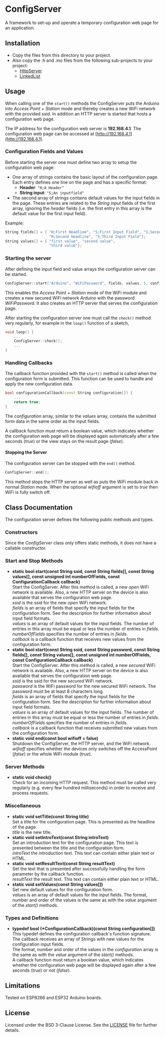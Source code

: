 # ConfigServer

A framework to set-up and operate a temporary configuration web page for an application.

## Installation

- Copy the files from this directory to your project.
- Also copy the .h and .ino files from the following sub-projects to your project:
	- [HttpServer](../HttpServer/README.md)  
	- [LinkedList](../LinkedList/README.md)  

## Usage

When calling one of the ``start()`` methods the ConfigServer puts the Arduino into *Access Point + Station* mode and thereby creates a new WiFi network with the provided *ssid*. In addition an HTTP server is started that hosts a configuration web page.

The IP address for the configuration web server is **192.168.4.1**. The configuration web page can be accessed at [http://192.168.4.1](http://192.168.4.1).

### Configuration Fields and Values

Before starting the server one must define two array to setup the configuration web page:

- One array of strings contains the basic layout of the configuration page. Each entry defines one line on the page and has a specific format:
	-  **Header**: ``"H;A Header"``
	-  **String input**: ``"S;An inputfield"``
- The second array of strings contains default values for the input fields in the page. These entries are related to the *String input* fields of the first array, ignoring the *header* fields (i.e. the first entry in this array is the default value for the first input field).

Example:

```cpp
String fields[] = { "H;First Headline", "S;First Input Field", "S;Second Input Field",
                    "H;Second Headline", "S;Third Input Field"};
String values[] = { "first value", "second value",
                    "third value"};
```

### Starting the server

After defining the input field and value arrays the configuration server can be started.

```cpp
ConfigServer::start("Arduino", "WiFiPassword", fields, values, 5, configurationCallback);
```
This enables the *Access Point + Station* mode of the WiFi module and creates a new secured WiFi network 	*Arduino* with the password *WiFiPassword*. 
It also creates an HTTP server that serves the configuration page.

After starting the configuration server one must call the ``check()`` method very regularly, for example in the ``loop()`` function of a sketch,

```cpp
void loop() {
	...
	ConfigServer::check();
	...
}
```

### Handling Callbacks

The callback function provided with the ``start()`` method is called when the configuration form is submitted. This function can be used to handle and apply the new configuration data.

```cpp
bool configurationCallback(const String configuration[]) {
	...
	return true;
}
```

The *configuration* array, similar to the *values* array, contains the submitted form data in the same order as the input fields.

A callback function must return a boolean value, which indicates whether the configuration web page will be displayed again automatically after a few seconds (*true*) or the view stays on the result page (*false*). 

#### Stopping the Server

The configuration server can be stopped with the ``end()`` method.

```cpp
ConfigServer::end();
```

This method stops the HTTP server as well as puts the WiFi module back in normal *Station* mode. When the optional *wifioff* argument is set to *true* then WiFi is fully switch off.


## Class Documentation

The configuration server defines the following public methods and types.

### Constructors

Since the *ConfigServer* class only offers static methods, it does not have a callable constructor.

### Start and Stop Methods

- **static bool start(const String ssid, const String fields[], const String values[], const unsigned int numberOfFields, const ConfigurationCallback callback)**  
Start the ConfigServer. After this method is called, a new *open* WiFi network is available. Also, a new HTTP server on the device is also available that serves the configuration web page.  
*ssid* is the ssid for the new *open* WiFi network.  
*fields* is an array of fields that specify the input fields for the configuration form. See the description for further information about input field formats.  
*values* is an array of default values for the input fields. The number of entries in this array must be equal or less the number of entries in *fields*.  
*numberOfFields* specifies the number of entries in *fields*.  
*callback* is a callback function that receives new values from the configuration form.
- **static bool start(const String ssid, const String password, const String fields[], const String values[], const unsigned int numberOfFields, const ConfigurationCallback callback)**  
Start the ConfigServer. After this method is called, a new *secured* WiFi network is available. Also, a new HTTP server on the device is also available that serves the configuration web page.  
*ssid* is the ssid for the new *secured* WiFi network.  
*password* is the WiFi password for the new secured WiFi network. The password must be at least 8 characters long.  
*fields* is an array of fields that specify the input fields for the configuration form. See the description for further information about input field formats.  
*values* is an array of default values for the input fields. The number of entries in this array must be equal or less the number of entries in *fields*.  
*numberOfFields* specifies the number of entries in *fields*.  
*callback* is a callback function that receives submitted new values from the configuration form.
- **static void end(const bool wifioff = false)**  
Shutdown the ConfigServer, the HTTP server, and the WiFi network.  
*wifioff* specifies whether the devices only switches off the AccessPoint (*false*) or the whole WiFi module (*true*).

### Server Methods

- **static void check()**  
Check for an incoming HTTP request. This method must be called very regularly (e.g. every few hundred milliseconds) in order to receive and process requests.

### Miscellaneous

- **static void setTitle(const String title)**  
Set a title for the configuration page. This is presented as the headline of the page.  
*title* is the new title.
- **static void setIntroText(const String introText)**  
Set an introduction text for the configuration page. This text is presented between the title and the configuration form.  
*introText* the introduction text. This text can contain either plain text or HTML.
- **static void setResultText(const String resultText)**  
Set the text that is presented after successfully handling the form parameter by the callback function.  
*resultText* the result text. This text can contain either plain text or HTML.
- **static void setValues(const String values[])**  
Set new default values for the configuration form.  
*values* is an array of default values for the input fields. The format, number and order of the values is the same as with the *value* argument of the *start()* methods.

### Types and Definitions

- **typedef bool (\*ConfigurationCallback)(const String configuration[])**  
This typedef defines the configuration callback's function signature. The callback receives an array of Strings with new values for the configuration input fields.  
The format, number and order of the values in the *configuration* array is the same as with the *value* argument of the *start()* methods.  
A callback function must return a boolean value, which indicates whether the configuration web page will be displayed again after a few seconds (*true*) or not (*false*).

## Limitations

Tested on ESP8266 and ESP32 Arduino boards.

## License

Licensed under the BSD 3-Clause License. See the [LICENSE](../LICENSE) file for further details.
